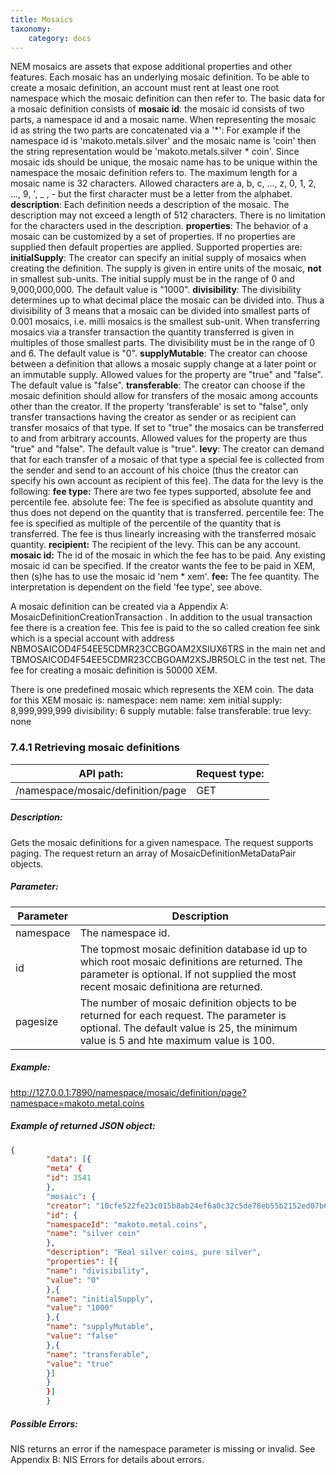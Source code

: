 ```yaml
---
title: Mosaics
taxonomy:
    category: docs
---
```


 
 NEM mosaics are assets that expose additional properties and other features. Each mosaic has an underlying mosaic definition. To be able to create a mosaic definition, an account must rent at least one root namespace which the mosaic definition can then refer to. The basic data for a mosaic definition consists of **mosaic id**: the mosaic id consists of two parts, a namespace id and a mosaic name. When representing the mosaic id as string the two parts are concatenated via a '*': For example if the namespace id is 'makoto.metals.silver' and the mosaic name is 'coin' then the string representation would be 'makoto.metals.silver * coin'. Since mosaic ids should be unique, the mosaic name has to be unique within the namespace the mosaic definition refers to. The maximum length for a mosaic name is 32 characters. Allowed characters are a, b, c, ..., z, 0, 1, 2, ..., 9, ', _ , - but the first character must be a letter from the alphabet. **description**: Each definition needs a description of the mosaic. The description may not exceed a length of 512 characters. There is no limitation for the characters used in the description. **properties**: The behavior of a mosaic can be customized by a set of properties. If no properties are supplied then default properties are applied. Supported properties are: **initialSupply**: The creator can specify an initial supply of mosaics when creating the definition. The supply is given in entire units of the mosaic, **not** in smallest sub-units. The initial supply must be in the range of 0 and 9,000,000,000. The default value is "1000". **divisibility**: The divisibility determines up to what decimal place the mosaic can be divided into. Thus a divisibility of 3 means that a mosaic can be divided into smallest parts of 0.001 mosaics, i.e. milli mosaics is the smallest sub-unit. When transferring mosaics via a transfer transaction the quantity transferred is given in multiples of those smallest parts. The divisibility must be in the range of 0 and 6. The default value is "0". **supplyMutable**: The creator can choose between a definition that allows a mosaic supply change at a later point or an immutable supply. Allowed values for the property are "true" and "false". The default value is "false". **transferable**: The creator can choose if the mosaic definition should allow for transfers of the mosaic among accounts other than the creator. If the property 'transferable' is set to "false", only transfer transactions having the creator as sender or as recipient can transfer mosaics of that type. If set to "true" the mosaics can be transferred to and from arbitrary accounts. Allowed values for the property are thus "true" and "false". The default value is "true". **levy**: The creator can demand that for each transfer of a mosaic of that type a special fee is collected from the sender and send to an account of his choice (thus the creator can specify his own account as recipient of this fee). The data for the levy is the following: **fee type:** There are two fee types supported, absolute fee and percentile fee. absolute fee: The fee is specified as absolute quantity and thus does not depend on the quantity that is transferred. percentile fee: The fee is specified as multiple of the percentile of the quantity that is transferred. The fee is thus linearly increasing with the transferred mosaic quantity. **recipient:** The recipient of the levy. This can be any account. **mosaic id:** The id of the mosaic in which the fee has to be paid. Any existing mosaic id can be specified. If the creator wants the fee to be paid in XEM, then (s)he has to use the mosaic id 'nem * xem'. **fee:** The fee quantity. The interpretation is dependent on the field 'fee type', see above. 

 
 A mosaic definition can be created via a Appendix A: MosaicDefinitionCreationTransaction . In addition to the usual transaction fee there is a creation fee. This fee is paid to the so called creation fee sink which is a special account with address NBMOSAICOD4F54EE5CDMR23CCBGOAM2XSIUX6TRS in the main net and TBMOSAICOD4F54EE5CDMR23CCBGOAM2XSJBR5OLC in the test net. The fee for creating a mosaic definition is 50000 XEM. 

 
There is one predefined mosaic which represents the XEM coin. The data for this XEM mosaic is: namespace: nem name: xem initial supply: 8,999,999,999 divisibility: 6 supply mutable: false transferable: true levy: none 

 
### 7.4.1 Retrieving mosaic definitions 
| API path: | Request type:  |
|------|------|
| /namespace/mosaic/definition/page | GET|

 
##### Description: 
Gets the mosaic definitions for a given namespace. The request supports paging. The request return an array of MosaicDefinitionMetaDataPair objects.

 
##### Parameter: 

| Parameter | Description |
|------|------|
|  namespace   |  The namespace id.   |
|  id   |  The topmost mosaic definition database id up to which root mosaic definitions are returned. The parameter is optional. If not supplied the most recent mosaic definitiona are returned.   |
|  pagesize   |  The number of mosaic definition objects to be returned for each request. The parameter is optional. The default value is 25, the minimum value is 5 and hte maximum value is 100.   |

 
##### Example: 
http://127.0.0.1:7890/namespace/mosaic/definition/page?namespace=makoto.metal.coins 

 
##### Example of returned JSON object: 
```json
{
        "data": [{
        "meta" {
        "id": 3541
        },
        "mosaic": {
        "creator": "10cfe522fe23c015b8ab24ef6a0c32c5de78eb55b2152ed07b6a092121187100",
        "id": {
        "namespaceId": "makoto.metal.coins",
        "name": "silver coin"
        },
        "description": "Real silver coins, pure silver",
        "properties": [{
        "name": "divisibility",
        "value": "0"
        },{
        "name": "initialSupply",
        "value": "1000"
        },{
        "name": "supplyMutable",
        "value": "false"
        },{
        "name": "transferable",
        "value": "true"
        }]
        }
        }]
        }
``` 
##### Possible Errors: 
NIS returns an error if the namespace parameter is missing or invalid. See Appendix B: NIS Errors for details about errors. 

 
